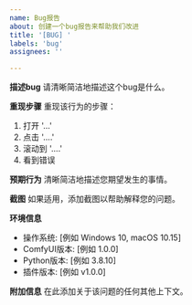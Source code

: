 ```yaml
---
name: Bug报告
about: 创建一个bug报告来帮助我们改进
title: '[BUG] '
labels: 'bug'
assignees: ''

---
```


**描述bug**
请清晰简洁地描述这个bug是什么。

**重现步骤**
重现该行为的步骤：
1. 打开 '...'
2. 点击 '....'
3. 滚动到 '....'
4. 看到错误

**预期行为**
清晰简洁地描述您期望发生的事情。

**截图**
如果适用，添加截图以帮助解释您的问题。

**环境信息**
 - 操作系统: [例如 Windows 10, macOS 10.15]
 - ComfyUI版本: [例如 1.0.0]
 - Python版本: [例如 3.8.10]
 - 插件版本: [例如 v1.0.0]

**附加信息**
在此添加关于该问题的任何其他上下文。 